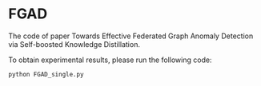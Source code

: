 # FGAD
The code of paper Towards Effective Federated Graph Anomaly Detection via Self-boosted Knowledge Distillation.

To obtain experimental results, please run the following code:

    python FGAD_single.py
